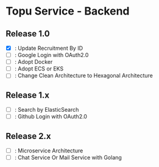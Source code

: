 # Topu Service - Backend

## Release 1.0

- [x] : Update Recruitment By ID
- [ ] : Google Login with OAuth2.0
- [ ] : Adopt Docker
- [ ] : Adopt ECS or EKS
- [ ] : Change Clean Architecture to Hexagonal Architecture

## Release 1.x

- [ ] : Search by ElasticSearch
- [ ] : Github Login with OAuth2.0

## Release 2.x

- [ ] : Microservice Architecture
- [ ] : Chat Service Or Mail Service with Golang